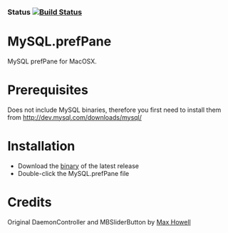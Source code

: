 ### Status [![Build Status](https://travis-ci.org/tessus/MySQL-prefPane.svg?branch=master)](https://travis-ci.org/tessus/MySQL-prefPane)

MySQL.prefPane
==============

MySQL prefPane for MacOSX.

Prerequisites
=============

Does not include MySQL binaries, therefore you first need to install them from http://dev.mysql.com/downloads/mysql/

Installation
============

* Download the [binary](https://github.com/tessus/MySQL-prefPane/releases/latest) of the latest release
* Double-click the MySQL.prefPane file

Credits
=======

Original DaemonController and MBSliderButton by [Max Howell](https://github.com/mxcl)
